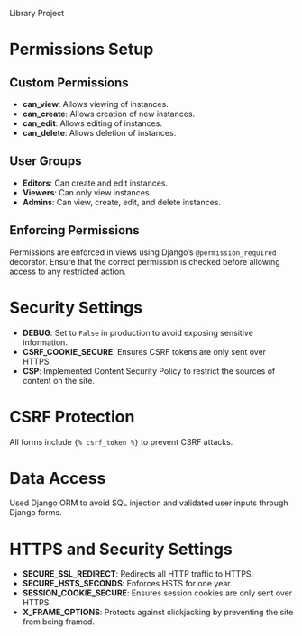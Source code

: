 Library Project

# Permissions Setup

## Custom Permissions
- **can_view**: Allows viewing of instances.
- **can_create**: Allows creation of new instances.
- **can_edit**: Allows editing of instances.
- **can_delete**: Allows deletion of instances.

## User Groups
- **Editors**: Can create and edit instances.
- **Viewers**: Can only view instances.
- **Admins**: Can view, create, edit, and delete instances.

## Enforcing Permissions
Permissions are enforced in views using Django’s `@permission_required` decorator. Ensure that the correct permission is checked before allowing access to any restricted action.

# Security Settings

- **DEBUG**: Set to `False` in production to avoid exposing sensitive information.
- **CSRF_COOKIE_SECURE**: Ensures CSRF tokens are only sent over HTTPS.
- **CSP**: Implemented Content Security Policy to restrict the sources of content on the site.

# CSRF Protection

All forms include `{% csrf_token %}` to prevent CSRF attacks.

# Data Access

Used Django ORM to avoid SQL injection and validated user inputs through Django forms.

# HTTPS and Security Settings

- **SECURE_SSL_REDIRECT**: Redirects all HTTP traffic to HTTPS.
- **SECURE_HSTS_SECONDS**: Enforces HSTS for one year.
- **SESSION_COOKIE_SECURE**: Ensures session cookies are only sent over HTTPS.
- **X_FRAME_OPTIONS**: Protects against clickjacking by preventing the site from being framed.